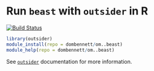 # Run `beast` with `outsider` in R
[![Build Status](https://travis-ci.org/dombennett/om..beast.svg?branch=master)](https://travis-ci.org/dombennett/om..beast)


```r
library(outsider)
module_install(repo = dombennett/om..beast)
module_help(repo = dombennett/om..beast)
```

See [`outsider`](https://github.com/AntonelliLab/outsider) documentation for more information.
